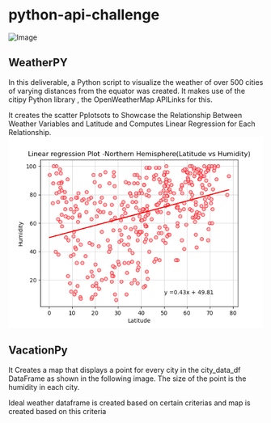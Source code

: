 # python-api-challenge
![Image](/python-api-challenge/map_1.png)
## WeatherPY
  
  In this deliverable, a Python script to visualize the weather of over 500 cities of varying distances from the equator was created. It makes use of the citipy Python library , the OpenWeatherMap APILinks for this.

  It creates the  scatter Pplotsots to Showcase the Relationship Between Weather Variables and Latitude and Computes Linear Regression for Each Relationship.
![Image](/WeatherPy/output_data/Linear%20regression%20Plot%20-%20Northern%20Hemisphere(Latitude%20Humidity).png)
## VacationPy

It Creates a map that displays a point for every city in the city_data_df DataFrame as shown in the following image. The size of the point is the humidity in each city.

Ideal weather dataframe is created based on certain criterias and map is created based on this criteria
